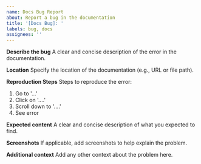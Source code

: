 ```yaml
---
name: Docs Bug Report
about: Report a bug in the documentation
title: '[Docs Bug]: '
labels: bug, docs
assignees: ''
---
```


**Describe the bug**
A clear and concise description of the error in the documentation.

**Location**
Specify the location of the documentation (e.g., URL or file path).

**Reproduction Steps**
Steps to reproduce the error:

1. Go to '...'
2. Click on '....'
3. Scroll down to '....'
4. See error

**Expected content**
A clear and concise description of what you expected to find.

**Screenshots**
If applicable, add screenshots to help explain the problem.

**Additional context**
Add any other context about the problem here.

